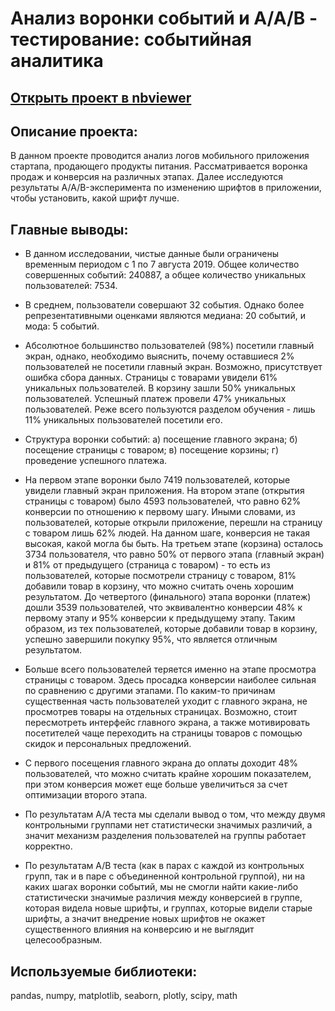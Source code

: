 # Анализ воронки событий и A/A/B - тестирование: cобытийная аналитика
## [Открыть проект в nbviewer](https://nbviewer.jupyter.org/github/mr-drozdov/yandex-practicum-projects/blob/main/funnel_aab_testing/funnel_aab_testing.ipynb)
## Описание проекта:
В данном проекте проводится анализ логов мобильного приложения стартапа, продающего продукты питания. Рассматривается воронка продаж и конверсия на различных этапах. Далее исследуются результаты A/A/B-эксперимента по изменению шрифтов в приложении, чтобы установить, какой шрифт лучше.

## Главные выводы:
* В данном исследовании, чистые данные были ограничены временным периодом с 1 по 7 августа 2019. Общее количество совершенных событий: 240887, а общее количество уникальных пользователей: 7534.

* В среднем, пользователи совершают 32 события. Однако более репрезентативными оценками являются медиана: 20 событий, и мода: 5 событий.

* Абсолютное большинство пользователей (98%) посетили главный экран, однако, необходимо выяснить, почему оставшиеся 2% пользователей не посетили главный экран. Возможно, присутствует ошибка сбора данных. Страницы с товарами увидели 61% уникальных пользователей. В корзину зашли 50% уникальных пользователей. Успешный платеж провели 47% уникальных пользователей. Реже всего пользуются разделом обучения - лишь 11% уникальных пользователей посетили его.

* Структура воронки событий: а) посещение главного экрана; б) посещение страницы с товаром; в) посещение корзины; г) проведение успешного платежа.

* На первом этапе воронки было 7419 пользователей, которые увидели главный экран приложения. На втором этапе (открытия страницы с товаром) было 4593 пользователей, что равно 62% конверсии по отношению к первому шагу. Иными словами, из пользователей, которые открыли приложение, перешли на страницу с товаром лишь 62% людей. На данном шаге, конверсия не такая высокая, какой могла бы быть. На третьем этапе (корзина) осталось 3734 пользователя, что равно 50% от первого этапа (главный экран) и 81% от предыдущего (страница с товаром) - то есть из пользователей, которые посмотрели страницу с товаром, 81% добавили товар в корзину, что можно считать очень хорошим результатом. До четвертого (финального) этапа воронки (платеж) дошли 3539 пользователей, что эквивалентно конверсии 48% к первому этапу и 95% конверсии к предыдущему этапу. Таким образом, из тех пользователей, которые добавили товар в корзину, успешно завершили покупку 95%, что является отличным результатом.

* Больше всего пользователей теряется именно на этапе просмотра страницы с товаром. Здесь просадка конверсии наиболее сильная по сравнению с другими этапами. По каким-то причинам существенная часть пользователей уходит с главного экрана, не просмотрев товары на отдельных страницах. Возможно, стоит пересмотреть интерфейс главного экрана, а также мотивировать посетителей чаще переходить на страницы товаров с помощью скидок и персональных предложений.

* С первого посещения главного экрана до оплаты доходит 48% пользователей, что можно считать крайне хорошим показателем, при этом конверсия может еще больше увеличиться за счет оптимизации второго этапа.

* По результатам А/А теста мы сделали вывод о том, что между двумя контрольными группами нет статистически значимых различий, а значит механизм разделения пользователей на группы работает корректно.

* По результатам A/B теста (как в парах с каждой из контрольных групп, так и в паре с объединенной контрольной группой), ни на каких шагах воронки событий, мы не смогли найти какие-либо статистически значимые различия между конверсией в группе, которая видела новые шрифты, и группах, которые видели старые шрифты, а значит внедрение новых шрифтов не окажет существенного влияния на конверсию и не выглядит целесообразным.

## Используемые библиотеки:
pandas, numpy, matplotlib, seaborn, plotly, scipy, math
